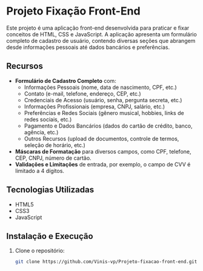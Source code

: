 # Projeto Fixação Front-End

Este projeto é uma aplicação front-end desenvolvida para praticar e fixar conceitos de HTML, CSS e JavaScript. A aplicação apresenta um formulário completo de cadastro de usuário, contendo diversas seções que abrangem desde informações pessoais até dados bancários e preferências.

## Recursos

- **Formulário de Cadastro Completo** com:
  - Informações Pessoais (nome, data de nascimento, CPF, etc.)
  - Contato (e-mail, telefone, endereço, CEP, etc.)
  - Credenciais de Acesso (usuário, senha, pergunta secreta, etc.)
  - Informações Profissionais (empresa, CNPJ, salário, etc.)
  - Preferências e Redes Sociais (gênero musical, hobbies, links de redes sociais, etc.)
  - Pagamento e Dados Bancários (dados do cartão de crédito, banco, agência, etc.)
  - Outros Recursos (upload de documentos, controle de termos, seleção de horário, etc.)
- **Máscaras de Formatação** para diversos campos, como CPF, telefone, CEP, CNPJ, número de cartão.
- **Validações e Limitações** de entrada, por exemplo, o campo de CVV é limitado a 4 dígitos.

## Tecnologias Utilizadas

- HTML5
- CSS3
- JavaScript

## Instalação e Execução

1. Clone o repositório:
   ```bash
   git clone https://github.com/Vinis-vp/Projeto-fixacao-front-end.git
